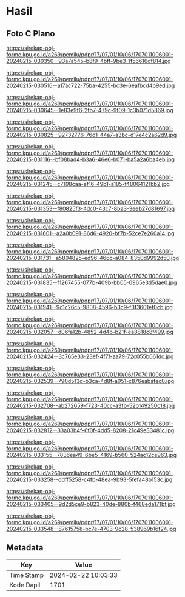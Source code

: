 # Hasil

## Foto C Plano

https://sirekap-obj-formc.kpu.go.id/a269/pemilu/pdpr/17/07/01/10/06/1707011006001-20240215-030350--93a7a545-b8f9-4bff-9be3-1f56616df814.jpg

https://sirekap-obj-formc.kpu.go.id/a269/pemilu/pdpr/17/07/01/10/06/1707011006001-20240215-030516--a17ac722-75ba-4255-bc3e-6eafbcd4b9ed.jpg

https://sirekap-obj-formc.kpu.go.id/a269/pemilu/pdpr/17/07/01/10/06/1707011006001-20240215-030645--1e83e9f6-2fb7-479c-9f09-1c3b071d5869.jpg

https://sirekap-obj-formc.kpu.go.id/a269/pemilu/pdpr/17/07/01/10/06/1707011006001-20240215-030825--92732776-76d1-44a7-a3bc-d17e4c2a62d9.jpg

https://sirekap-obj-formc.kpu.go.id/a269/pemilu/pdpr/17/07/01/10/06/1707011006001-20240215-031116--bf08bad4-b3a6-46e6-b071-ba5a2a6ba4eb.jpg

https://sirekap-obj-formc.kpu.go.id/a269/pemilu/pdpr/17/07/01/10/06/1707011006001-20240215-031245--c7198caa-ef16-49b1-a185-f48064121bb2.jpg

https://sirekap-obj-formc.kpu.go.id/a269/pemilu/pdpr/17/07/01/10/06/1707011006001-20240215-031353--f80825f3-4dc0-43c7-8ba3-3eeb27d81697.jpg

https://sirekap-obj-formc.kpu.go.id/a269/pemilu/pdpr/17/07/01/10/06/1707011006001-20240215-031601--a2a0b091-86d6-4920-bf7b-52ce7e260a14.jpg

https://sirekap-obj-formc.kpu.go.id/a269/pemilu/pdpr/17/07/01/10/06/1707011006001-20240215-031731--a5804825-ed96-466c-a084-8350d9992d50.jpg

https://sirekap-obj-formc.kpu.go.id/a269/pemilu/pdpr/17/07/01/10/06/1707011006001-20240215-031835--f1267455-077b-409b-bb05-0965e3d5dae0.jpg

https://sirekap-obj-formc.kpu.go.id/a269/pemilu/pdpr/17/07/01/10/06/1707011006001-20240215-031941--9c1c26c5-9808-4596-b3c9-f3f3601ef0cb.jpg

https://sirekap-obj-formc.kpu.go.id/a269/pemilu/pdpr/17/07/01/10/06/1707011006001-20240215-032057--d06fa12b-4852-4d4b-b21f-ea8818c8f499.jpg

https://sirekap-obj-formc.kpu.go.id/a269/pemilu/pdpr/17/07/01/10/06/1707011006001-20240215-032424--3c765e33-23ef-4f7f-aa79-72c055b061dc.jpg

https://sirekap-obj-formc.kpu.go.id/a269/pemilu/pdpr/17/07/01/10/06/1707011006001-20240215-032539--790d513d-b3ca-4d8f-a051-c876eabafec0.jpg

https://sirekap-obj-formc.kpu.go.id/a269/pemilu/pdpr/17/07/01/10/06/1707011006001-20240215-032708--ab272659-f723-40cc-a3fb-52b149250c18.jpg

https://sirekap-obj-formc.kpu.go.id/a269/pemilu/pdpr/17/07/01/10/06/1707011006001-20240215-032812--33a03b4f-6f0f-4dd5-8208-21c49e33481c.jpg

https://sirekap-obj-formc.kpu.go.id/a269/pemilu/pdpr/17/07/01/10/06/1707011006001-20240215-033155--7836ea49-6be5-4169-b560-524ac12ce963.jpg

https://sirekap-obj-formc.kpu.go.id/a269/pemilu/pdpr/17/07/01/10/06/1707011006001-20240215-033258--ddff5258-c4fb-48ea-9b93-5fefa48b153c.jpg

https://sirekap-obj-formc.kpu.go.id/a269/pemilu/pdpr/17/07/01/10/06/1707011006001-20240215-033405--9d2d5ce9-b823-40de-880b-f468eda171bf.jpg

https://sirekap-obj-formc.kpu.go.id/a269/pemilu/pdpr/17/07/01/10/06/1707011006001-20240215-033548--87615758-bc7e-4703-9c28-538969b16f24.jpg


## Metadata

| Key        | Value               |
| ---------- | ------------------- |
| Time Stamp | 2024-02-22 10:03:33 |
| Kode Dapil | 1701                |




